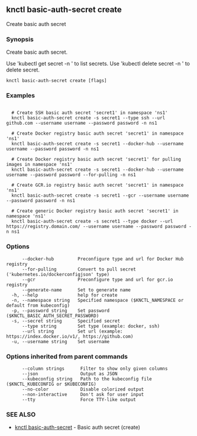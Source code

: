 ## knctl basic-auth-secret create

Create basic auth secret

### Synopsis

Create basic auth secret.

Use 'kubectl get secret -n <namespace>' to list secrets.
Use 'kubectl delete secret <name> -n <namespace>' to delete secret.

```
knctl basic-auth-secret create [flags]
```

### Examples

```

  # Create SSH basic auth secret 'secret1' in namespace 'ns1'
  knctl basic-auth-secret create -s secret1 --type ssh --url github.com --username username --password password -n ns1

  # Create Docker registry basic auth secret 'secret1' in namespace 'ns1'
  knctl basic-auth-secret create -s secret1 --docker-hub --username username --password password -n ns1

  # Create Docker registry basic auth secret 'secret1' for pulling images in namespace 'ns1'
  knctl basic-auth-secret create -s secret1 --docker-hub --username username --password password --for-pulling -n ns1

  # Create GCR.io registry basic auth secret 'secret1' in namespace 'ns1'
  knctl basic-auth-secret create -s secret1 --gcr --username username --password password -n ns1

  # Create generic Docker registry basic auth secret 'secret1' in namespace 'ns1'
  knctl basic-auth-secret create -s secret1 --type docker --url https://registry.domain.com/ --username username --password password -n ns1
```

### Options

```
      --docker-hub         Preconfigure type and url for Docker Hub registry
      --for-pulling        Convert to pull secret ('kubernetes.io/dockerconfigjson' type)
      --gcr                Preconfigure type and url for gcr.io registry
      --generate-name      Set to generate name
  -h, --help               help for create
  -n, --namespace string   Specified namespace ($KNCTL_NAMESPACE or default from kubeconfig)
  -p, --password string    Set password ($KNCTL_BASIC_AUTH_SECRET_PASSWORD)
  -s, --secret string      Specified secret
      --type string        Set type (example: docker, ssh)
      --url string         Set url (example: https://index.docker.io/v1/, https://github.com)
  -u, --username string    Set username
```

### Options inherited from parent commands

```
      --column strings      Filter to show only given columns
      --json                Output as JSON
      --kubeconfig string   Path to the kubeconfig file ($KNCTL_KUBECONFIG or $KUBECONFIG)
      --no-color            Disable colorized output
      --non-interactive     Don't ask for user input
      --tty                 Force TTY-like output
```

### SEE ALSO

* [knctl basic-auth-secret](knctl_basic-auth-secret.md)	 - Basic auth secret (create)

